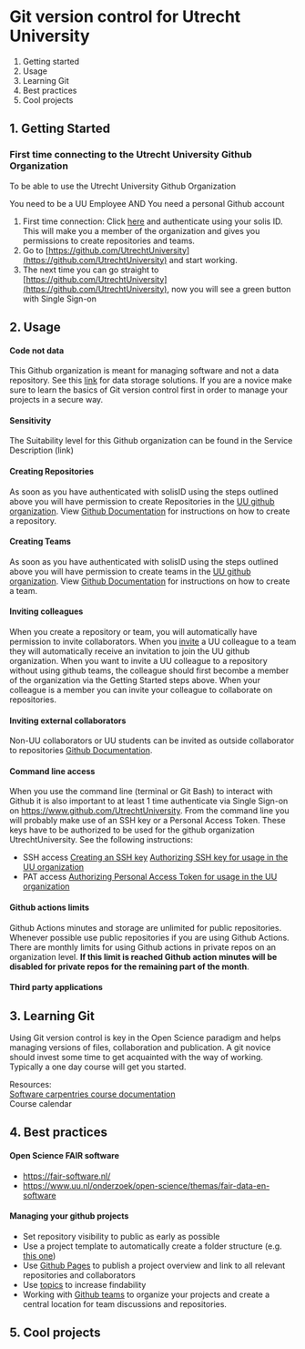 # Git version control for Utrecht University

1. Getting started
2. Usage
3. Learning Git
4. Best practices
5. Cool projects


## 1. Getting Started
### First time connecting to the Utrecht University Github Organization

To be able to use the Utrecht University Github Organization

You need to be a UU Employee AND
You need a personal Github account

1. First time connection: Click [here](https://github.com/orgs/UtrechtUniversity/sso) and authenticate using your solis ID. This will make you a member of the organization and gives you permissions to create repositories and teams.
2. Go to [https://github.com/UtrechtUniversity](https://github.com/UtrechtUniversity) and start working. 
3. The next time you can go straight to [https://github.com/UtrechtUniversity](https://github.com/UtrechtUniversity), now you will see a green button with Single Sign-on

## 2. Usage
#### Code not data
  This Github organization is meant for managing software and not a data repository. See this [link](https://www.uu.nl/en/research/research-data-management/tools-services/tools-for-storing-and-managing-data/storage-solutions) for data storage solutions. If you are a novice make sure to learn the basics of Git version control first in order to manage your projects in a secure way.  

#### Sensitivity
  The Suitability level for this Github organization can be found in the Service Description (link)

#### Creating Repositories
As soon as you have authenticated with solisID using the steps outlined above you will have permission to create Repositories in the [UU github organization](https://github.com/UtrechtUniversity). View [Github Documentation](https://docs.github.com/en/github/creating-cloning-and-archiving-repositories/creating-a-new-repository) for instructions on how to create a repository.

#### Creating Teams
As soon as you have authenticated with solisID using the steps outlined above you will have permission to create teams in the [UU github organization](https://github.com/UtrechtUniversity). View [Github Documentation](https://docs.github.com/en/organizations/organizing-members-into-teams) for instructions on how to create a team.

#### Inviting colleagues
When you create a repository or team, you will automatically have permission to invite collaborators. When you [invite](https://docs.github.com/en/organizations/organizing-members-into-teams/adding-organization-members-to-a-team) a UU colleague to a team they will automatically receive an invitation to join the UU github organization. When you want to invite a UU colleague to a repository without using github teams, the colleague should first becombe a member of the organization via the Getting Started steps above. When your colleague is a member you can invite your colleague to collaborate on repositories. 

#### Inviting external collaborators
Non-UU collaborators or UU students can be invited as outside collaborator to repositories [Github Documentation](https://docs.github.com/en/organizations/managing-access-to-your-organizations-repositories/adding-outside-collaborators-to-repositories-in-your-organization).

#### Command line access
When you use the command line (terminal or Git Bash) to interact with Github it is also important to at least 1 time authenticate via Single Sign-on on https://www.github.com/UtrechtUniversity. From the command line you will probably make use of an SSH key or a Personal Access Token. These keys have to be authorized to be used for the github organization UtrechtUniversity. See the following instructions:

- SSH access
  [Creating an SSH key](https://docs.github.com/en/github/authenticating-to-github/connecting-to-github-with-ssh)
  [Authorizing SSH key for usage in the UU organization](https://docs.github.com/en/github/authenticating-to-github/authorizing-an-ssh-key-for-use-with-saml-single-sign-on)
- PAT access
  [Authorizing Personal Access Token for usage in the UU organization](https://docs.github.com/en/github/authenticating-to-github/authorizing-a-personal-access-token-for-use-with-saml-single-sign-on)

#### Github actions limits
Github Actions minutes and storage are unlimited for public repositories. Whenever possible use public repositories if you are using Github Actions. There are monthly limits for using Github actions in private repos on an organization level. **If this limit is reached Github action minutes will be disabled for private repos for the remaining part of the month**.

#### Third party applications

## 3. Learning Git
Using Git version control is key in the Open Science paradigm and helps managing versions of files, collaboration and publication.
A git novice should invest some time to get acquainted with the way of working. Typically a one day course will get you started.

Resources:  
[Software carpentries course documentation](http://swcarpentry.github.io/git-novice/)  
Course calendar


## 4. Best practices
#### Open Science FAIR software
  - https://fair-software.nl/
  - https://www.uu.nl/onderzoek/open-science/themas/fair-data-en-software
#### Managing your github projects 
  - Set repository visibility to public as early as possible
  - Use a project template to automatically create a folder structure (e.g. [this one](https://github.com/UtrechtUniversity/rse-project-templates/tree/master/good-enough-project))
  - Use [Github Pages](https://pages.github.com/) to publish a project overview and link to all relevant repositories and collaborators
  - Use [topics](https://github.com/topics) to increase findability
  - Working with [Github teams](https://docs.github.com/en/organizations/organizing-members-into-teams/about-teams) to organize your projects and create a central location for team discussions and repositories. 
 
## 5. Cool projects





